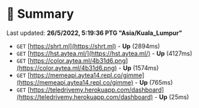 # 📖 Summary
Last updated: **26/5/2022, 5:19:36 PTG "Asia/Kuala_Lumpur"**

- `GET` [https://shrt.ml](https://shrt.ml) - **Up** (2894ms)
- `GET` [https://hst.aytea.ml/](https://hst.aytea.ml/) - **Up** (4127ms)
- `GET` [https://color.aytea.ml/4b31d6.png](https://color.aytea.ml/4b31d6.png) - **Up** (1574ms)
- `GET` [https://memeapi.aytea14.repl.co/gimme](https://memeapi.aytea14.repl.co/gimme) - **Up** (765ms)
- `GET` [https://teledrivemy.herokuapp.com/dashboard](https://teledrivemy.herokuapp.com/dashboard) - **Up** (25ms)

